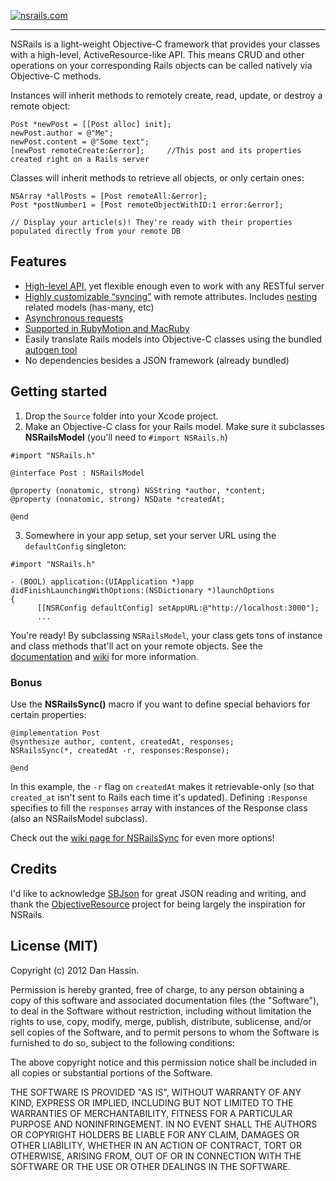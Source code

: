 [![nsrails.com](http://i.imgur.com/3FFpT.png)](http://nsrails.com/)

***

NSRails is a light-weight Objective-C framework that provides your classes with a high-level, ActiveResource-like API. This means CRUD and other operations on your corresponding Rails objects can be called natively via Objective-C methods.

Instances will inherit methods to remotely create, read, update, or destroy a remote object:

```objc
Post *newPost = [[Post alloc] init];
newPost.author = @"Me";
newPost.content = @"Some text";
[newPost remoteCreate:&error];     //This post and its properties created right on a Rails server
```

Classes will inherit methods to retrieve all objects, or only certain ones:

```objc
NSArray *allPosts = [Post remoteAll:&error];
Post *postNumber1 = [Post remoteObjectWithID:1 error:&error];

// Display your article(s)! They're ready with their properties populated directly from your remote DB
```

Features
--------

* [High-level API](http://dingbat.github.com/nsrails/html/Classes/NSRailsModel.html), yet flexible enough even to work with any RESTful server
* [Highly customizable “syncing”](https://github.com/dingbat/nsrails/wiki/NSRailsSync) with remote attributes. Includes [nesting](https://github.com/dingbat/nsrails/wiki/Nesting) related models (has-many, etc)
* [Asynchronous requests](http://dingbat.github.com/nsrails/html/Classes/NSRailsModel.html)
* [Supported in RubyMotion and MacRuby](https://github.com/dingbat/nsrails/tree/master/demos/ios%20-%20rubymotion)
* Easily translate Rails models into Objective-C classes using the bundled [autogen tool](https://github.com/dingbat/nsrails/tree/master/autogen)
* No dependencies besides a JSON framework (already bundled)

Getting started
---------

1. Drop the `Source` folder into your Xcode project.
2. Make an Objective-C class for your Rails model. Make sure it subclasses **NSRailsModel** (you'll need to `#import NSRails.h`)

  ```objc
  #import "NSRails.h"

  @interface Post : NSRailsModel

  @property (nonatomic, strong) NSString *author, *content;
  @property (nonatomic, strong) NSDate *createdAt;
  
  @end
  ```

3. Somewhere in your app setup, set your server URL using the `defaultConfig` singleton:

  ```objc
  #import "NSRails.h"

  - (BOOL) application:(UIApplication *)app didFinishLaunchingWithOptions:(NSDictionary *)launchOptions
  {
        [[NSRConfig defaultConfig] setAppURL:@"http://localhost:3000"];
        ...
  ```

  You're ready! By subclassing `NSRailsModel`, your class gets tons of instance and class methods that'll act on your remote objects. See the [documentation](http://dingbat.github.com/nsrails/) and [wiki](https://github.com/dingbat/nsrails/wiki) for more information.

### Bonus

Use the **NSRailsSync()** macro if you want to define special behaviors for certain properties:
```objc
@implementation Post
@synthesize author, content, createdAt, responses;
NSRailsSync(*, createdAt -r, responses:Response);

@end
```

In this example, the `-r` flag on `createdAt` makes it retrievable-only (so that `created_at` isn't sent to Rails each time it's updated). Defining `:Response` specifies to fill the `responses` array with instances of the Response class (also an NSRailsModel subclass).

Check out the [wiki page for NSRailsSync](https://github.com/dingbat/nsrails/wiki/NSRailsSync) for even more options!

Credits
----------

I'd like to acknowledge [SBJson](https://github.com/stig/json-framework) for great JSON reading and writing, and thank the [ObjectiveResource](https://github.com/yfactorial/objectiveresource) project for being largely the inspiration for NSRails.

License (MIT)
---------

Copyright (c) 2012 Dan Hassin.

Permission is hereby granted, free of charge, to any person obtaining a copy of this software and associated documentation files (the
"Software"), to deal in the Software without restriction, including without limitation the rights to use, copy, modify, merge, publish, distribute, sublicense, and/or sell copies of the Software, and to permit persons to whom the Software is furnished to do so, subject to the following conditions:

The above copyright notice and this permission notice shall be included in all copies or substantial portions of the Software.

THE SOFTWARE IS PROVIDED "AS IS", WITHOUT WARRANTY OF ANY KIND, EXPRESS OR IMPLIED, INCLUDING BUT NOT LIMITED TO THE WARRANTIES OF MERCHANTABILITY, FITNESS FOR A PARTICULAR PURPOSE AND NONINFRINGEMENT. IN NO EVENT SHALL THE AUTHORS OR COPYRIGHT HOLDERS BE LIABLE FOR ANY CLAIM, DAMAGES OR OTHER LIABILITY, WHETHER IN AN ACTION OF CONTRACT, TORT OR OTHERWISE, ARISING FROM, OUT OF OR IN CONNECTION WITH THE SOFTWARE OR THE USE OR OTHER DEALINGS IN THE SOFTWARE.
